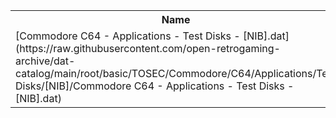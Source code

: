 <table>
<tr><th>Name</th><th>Size</th></tr>
<tr><td>
[Commodore C64 - Applications - Test Disks - [NIB].dat](https://raw.githubusercontent.com/open-retrogaming-archive/dat-catalog/main/root/basic/TOSEC/Commodore/C64/Applications/Test Disks/[NIB]/Commodore C64 - Applications - Test Disks - [NIB].dat)
</td><td>20149</td></tr>
</table>
